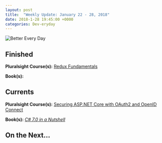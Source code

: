 ```yaml
---
layout: post
title:  "Weekly Update: January 22 - 28, 2018"
date: 2018-1-28 19:45:00 +0000
categories: Dev-eryday
---
```



![Better Every Day](https://farm5.staticflickr.com/4721/25929845708_5169520fd2_z.jpg)



Finished
--------

**Pluralsight Course(s):** [Redux Fundamentals][red]

**Book(s):** 

Currents
--------
**Pluralsight Course(s):**  [Securing ASP.NET Core with OAuth2 and OpenID Connect][secure]

**Book(s):** *[C# 7.0 in a Nutshell][nut]*

On the Next...
--------


[red]: https://app.pluralsight.com/library/courses/redux-fundamentals/table-of-contents
[core]: https://app.pluralsight.com/library/courses/aspdotnetcore-implementing-securing-api/table-of-contents
[secure]: https://app.pluralsight.com/library/courses/asp-dotnet-core-oauth2-openid-connect-securing/table-of-contents
[core2]: https://app.pluralsight.com/library/courses/asp-dot-net-core-oauth/table-of-contents
[nut]: https://www.amazon.com/C-7-0-Nutshell-Definitive-Reference/dp/1491987650